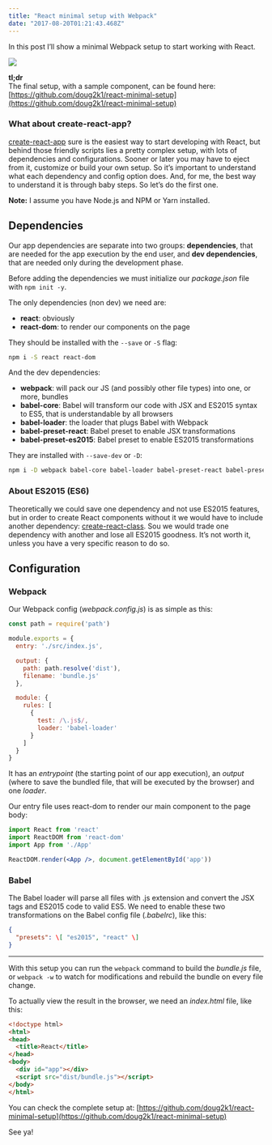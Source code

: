 ```yaml
---
title: "React minimal setup with Webpack"
date: "2017-08-20T01:21:43.468Z"
---
```

In this post I’ll show a minimal Webpack setup to start working with React.

![](/1_M4ahYjPeHM2cpkjGwkeGyg.jpg)

**tl;dr**  
The final setup, with a sample component, can be found here: [https://github.com/doug2k1/react-minimal-setup](https://github.com/doug2k1/react-minimal-setup)

### What about create-react-app?

[create-react-app](https://github.com/facebookincubator/create-react-app) sure is the easiest way to start developing with React, but behind those friendly scripts lies a pretty complex setup, with lots of dependencies and configurations. Sooner or later you may have to eject from it, customize or build your own setup. So it’s important to understand what each dependency and config option does. And, for me, the best way to understand it is through baby steps. So let’s do the first one.

**Note:** I assume you have Node.js and NPM or Yarn installed.

## Dependencies

Our app dependencies are separate into two groups: **dependencies**, that are needed for the app execution by the end user, and **dev dependencies**, that are needed only during the development phase.

Before adding the dependencies we must initialize our _package.json_ file with `npm init -y`.

The only dependencies (non dev) we need are:

*   **react**: obviously
*   **react-dom**: to render our components on the page

They should be installed with the `--save` or `-S` flag:

```bash
npm i -S react react-dom
```

And the dev dependencies:

*   **webpack**: will pack our JS (and possibly other file types) into one, or more, bundles
*   **babel-core**: Babel will transform our code with JSX and ES2015 syntax to ES5, that is understandable by all browsers
*   **babel-loader**: the loader that plugs Babel with Webpack
*   **babel-preset-react**: Babel preset to enable JSX transformations
*   **babel-preset-es2015**: Babel preset to enable ES2015 transformations

They are installed with `--save-dev` or `-D`:

```bash
npm i -D webpack babel-core babel-loader babel-preset-react babel-preset-es2015
```

### About ES2015 (ES6)

Theoretically we could save one dependency and not use ES2015 features, but in order to create React components without it we would have to include another dependency: [create-react-class](https://facebook.github.io/react/docs/react-without-es6.html). Sou we would trade one dependency with another and lose all ES2015 goodness. It’s not worth it, unless you have a very specific reason to do so.

## Configuration

### Webpack

Our Webpack config (_webpack.config.js_) is as simple as this:

```js
const path = require('path')

module.exports = {
  entry: './src/index.js',

  output: {
    path: path.resolve('dist'),
    filename: 'bundle.js'
  },

  module: {
    rules: [
      {
        test: /\.js$/,
        loader: 'babel-loader'
      }
    ]
  }
}
```

It has an _entrypoint_ (the starting point of our app execution), an _output_ (where to save the bundled file, that will be executed by the browser) and one _loader_.

Our entry file uses react-dom to render our main component to the page body:

```jsx
import React from 'react'  
import ReactDOM from 'react-dom'  
import App from './App'

ReactDOM.render(<App />, document.getElementById('app'))
```

### Babel

The Babel loader will parse all files with .js extension and convert the JSX tags and ES2015 code to valid ES5. We need to enable these two transformations on the Babel config file (_.babelrc_), like this:

```json
{  
  "presets": \[ "es2015", "react" \]  
}
```

---

With this setup you can run the `webpack` command to build the _bundle.js_ file, or `webpack -w` to watch for modifications and rebuild the bundle on every file change.

To actually view the result in the browser, we need an _index.html_ file, like this:

```html
<!doctype html>  
<html>  
<head>  
  <title>React</title>  
</head>  
<body>  
  <div id="app"></div>  
  <script src="dist/bundle.js"></script>  
</body>  
</html>
```

You can check the complete setup at: [https://github.com/doug2k1/react-minimal-setup](https://github.com/doug2k1/react-minimal-setup)

See ya!